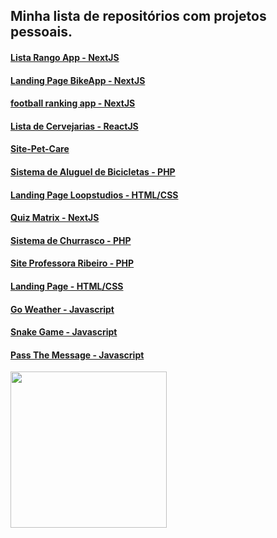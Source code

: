 ## Minha lista de repositórios com projetos pessoais.  
  
#### [Lista Rango App - NextJS](https://github.com/goomerdev/job-dev-frontend-interview)  
  
#### [Landing Page BikeApp - NextJS](https://github.com/RicardoBaltazar/Landing-Page-BikeApp)
  
#### [football ranking app - NextJS](https://github.com/RicardoBaltazar/football-ranking-app)    
  
#### [Lista de Cervejarias - ReactJS](https://github.com/RicardoBaltazar/Lista-de-Cervejarias)  

#### [Site-Pet-Care](https://github.com/RicardoBaltazar/Pet-Care)  

#### [Sistema de Aluguel de Bicicletas - PHP](https://github.com/RicardoBaltazar/Sistema-de-Aluguel-de-Bicicletas-PHP)  
  
#### [Landing Page Loopstudios - HTML/CSS](https://github.com/RicardoBaltazar/Landing-Page-Loopstudios)  
  
#### [Quiz Matrix - NextJS](https://github.com/RicardoBaltazar/Quiz-Matrix)  
  
#### [Sistema de Churrasco - PHP](https://github.com/RicardoBaltazar/Sistema-Churrasco)  

#### [Site Professora Ribeiro - PHP](https://github.com/RicardoBaltazar/Site-Professora-Ribeiro-PHP)  

#### [Landing Page - HTML/CSS](https://github.com/RicardoBaltazar/landing-page-Frontend)  
  
#### [Go Weather - Javascript](https://github.com/RicardoBaltazar/Go-Weather-javascript)  
  
#### [Snake Game - Javascript](https://github.com/RicardoBaltazar/Snake-Game-Javascript)  
  
#### [Pass The Message - Javascript](https://github.com/RicardoBaltazar/Pass-The-Message)  
<img src='https://user-images.githubusercontent.com/56805229/111348210-b9f7ba80-865e-11eb-96b8-76f3f0aad595.png' width='250px'>  

  
